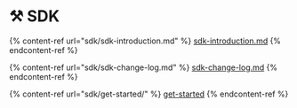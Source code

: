 # ⚒️ SDK

{% content-ref url="sdk/sdk-introduction.md" %}
[sdk-introduction.md](sdk/sdk-introduction.md)
{% endcontent-ref %}

{% content-ref url="sdk/sdk-change-log.md" %}
[sdk-change-log.md](sdk/sdk-change-log.md)
{% endcontent-ref %}

{% content-ref url="sdk/get-started/" %}
[get-started](sdk/get-started/)
{% endcontent-ref %}

